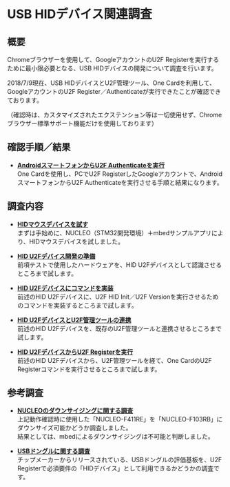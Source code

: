 # USB HIDデバイス関連調査

## 概要

Chromeブラウザーを使用して、GoogleアカウントのU2F Registerを実行するために最小限必要となる、USB HIDデバイスの開発について調査を行います。

2018/7/9現在、USB HIDデバイスとU2F管理ツール、One Cardを利用して、GoogleアカウントのU2F Register／Authenticateが実行できたことが確認できております。

（確認時は、カスタマイズされたエクステンション等は一切使用せず、Chromeブラウザー標準サポート機能だけを使用しております）

## 確認手順／結果

- <b>[AndroidスマートフォンからU2F Authenticateを実行](NUCLEO_HID_U2F_AUTHENTICATE.md)</b><br>
One Cardを使用し、PCでU2F RegisterしたGoogleアカウントで、AndroidスマートフォンからU2F Authenticateを実行させる手順と結果になります。

## 調査内容

- <b>[HIDマウスデバイスを試す](NUCLEO_HID_MOUSE.md)</b><br>
まずは手始めに、NUCLEO（STM32開発環境）＋mbedサンプルアプリにより、HIDマウスデバイスを試しました。

- <b>[HID U2Fデバイス開発の準備](NUCLEO_HID_U2F_PREPARE.md)</b><br>
前項テストで使用したハードウェアを、HID U2Fデバイスとして認識させるところまで試します。

- <b>[HID U2Fデバイスにコマンドを実装](NUCLEO_HID_U2F_COMMAND.md)</b><br>
前述のHID U2Fデバイスに、U2F HID Init／U2F Versionを実行させるためのコマンドを実装するところまで試します。

- <b>[HID U2FデバイスとU2F管理ツールの連携](NUCLEO_HID_U2FMNT.md)</b><br>
前述のHID U2Fデバイスを、既存のU2F管理ツールと連携させるところまで試します。

- <b>[HID U2FデバイスからU2F Registerを実行](NUCLEO_HID_U2F_REGISTER.md)</b><br>
前述のHID U2Fデバイスから、U2F管理ツールを経て、One CardのU2F Registerコマンドを実行させるところまで試します。

## 参考調査

- <b>[NUCLEOのダウンサイジングに関する調査](NUCLEO_DOWNSIZE.md)</b><br>
上記動作確認時に使用した「NUCLEO-F411RE」を「NUCLEO-F103RB」にダウンサイズ可能かどうか調査しました。<br>
結果としては、mbedによるダウンサイジングは不可能と判断しました。

- <b>[USBドングルに関する調査](USBDONGLE.md)</b><br>
チップメーカーからリリースされている、USBドングルの評価基板を、U2F Registerで必須要件の「HIDデバイス」として利用できるかどうかの調査です。
